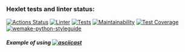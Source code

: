 ### Hexlet tests and linter status:
[![Actions Status](https://github.com/DOBRO-228/python-project-lvl3/workflows/hexlet-check/badge.svg)](https://github.com/DOBRO-228/python-project-lvl3/actions)
[![Linter](https://github.com/YuneYune/python-project-lvl2/actions/workflows/linter.yml/badge.svg)](https://github.com/DOBRO-228/python-project-lvl3/actions/workflows/linter.yml)
[![Tests](https://github.com/YuneYune/python-project-lvl2/actions/workflows/unit_tests.yml/badge.svg)](https://github.com/DOBRO-228/python-project-lvl3/actions/workflows/unit-tests.yml)
[![Maintainability](https://api.codeclimate.com/v1/badges/9231f59ae46b06e78536/maintainability)](https://codeclimate.com/github/DOBRO-228/python-project-lvl3/maintainability)
[![Test Coverage](https://api.codeclimate.com/v1/badges/9231f59ae46b06e78536/test_coverage)](https://codeclimate.com/github/DOBRO-228/python-project-lvl3/test_coverage)
[![wemake-python-styleguide](https://img.shields.io/badge/style-wemake-000000.svg)](https://github.com/wemake-services/wemake-python-styleguide)

##### Example of using [![asciicast](https://asciinema.org/a/XW4tjXr9yb3GTXjsKrdpqLRNG.svg)](https://asciinema.org/a/XW4tjXr9yb3GTXjsKrdpqLRNG)